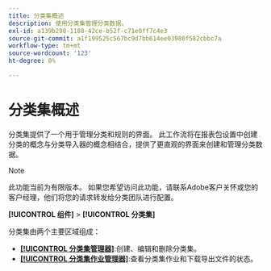 ```yaml
---
title: 分类集概述
description: 使用分类集管理分类数据。
exl-id: a139b298-1188-42ce-b52f-c71e0ff7c4e3
source-git-commit: a1f199525c567bc9d7bb614ee03980f582cbbc7a
workflow-type: tm+mt
source-wordcount: '123'
ht-degree: 0%

---
```


# 分类集概述

分类集提供了一个用于管理分类和规则的界面。 此工作流将在报表包设置中创建分类的概念与分类导入器的概念相结合，提供了更直观的界面来创建和管理分类数据。

>[!NOTE]
>
>此功能当前为有限版本。 如果您希望访问此功能，请联系Adobe客户关怀或您的客户经理，他们将您的请求转发给分类团队进行配置。

**[!UICONTROL 组件]** > **[!UICONTROL 分类集]**

分类集由两个主要区域组成：

* [**[!UICONTROL 分类集管理器]**](set-manager.md):创建、编辑和删除分类集。
* [**[!UICONTROL 分类集作业管理器]**](job-manager.md):查看分类集作业和下载导出文件的状态。
